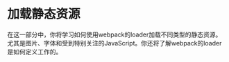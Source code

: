 # 加载静态资源

在这一部分中，你将学习如何使用webpack的loader加载不同类型的静态资源。尤其是图片、字体和受到特别关注的JavaScript。你还将了解webpack的loader是如何定义工作的。
